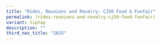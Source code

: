 ```yaml
---
title: "Rides, Reunions and Revelry: CJ50 Food & Funfair"
permalink: /rides-reunions-and-revelry-cj50-food-funfair/
variant: tiptap
description: ""
third_nav_title: "2025"
---
```

